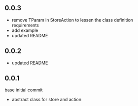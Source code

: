 ## 0.0.3

- remove TParam in StoreAction to lessen the class definition requirements
- add example
- updated README

## 0.0.2

- updated README

## 0.0.1

base initial commit
- abstract class for store and action
